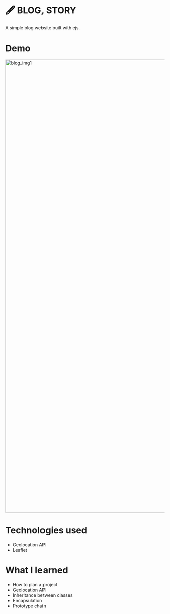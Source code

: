 # 🖋 BLOG, STORY

A simple blog website built with ejs.


# Demo
<img width="1431" alt="blog_img1" src="https://user-images.githubusercontent.com/31642902/114458503-46899000-9bad-11eb-8f50-4a3cee818d93.png">


# Technologies used

<ul>
<li>Geolocation API</li>
<li>Leaflet</li>
</ul>


# What I learned

<ul>
<li>How to plan a project</li>
<li>Geolocation API</li>
<li>Inheritance between classes</li>
<li>Encapsulation</li>
<li>Prototype chain</li>
</ul>



